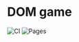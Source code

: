 # DOM game

![CI](https://github.com/VasilevDenis/dom_game/actions/workflows/main.yml/badge.svg)
![Pages](https://vasilevdenis.github.io/dom_game/)